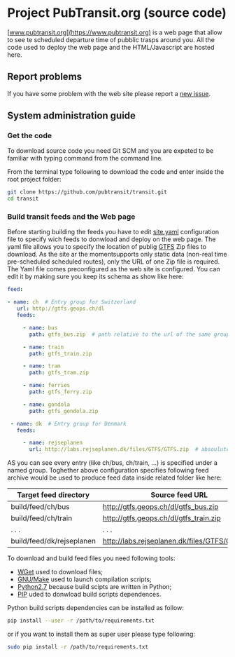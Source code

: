 # Project PubTransit.org (source code)

[www.pubtransit.org](https://www.pubtransit.org) is a web page that allow to see te scheduled departure time of pubblic trasps around you.
All the code used to deploy the web page and the HTML/Javascript are hosted here.

## Report problems

If you have some problem with the web site please report a [new issue](https://github.com/pubtransit/transit/issues/new).

## System administration guide

### Get the code

To download source code you need Git SCM and you are expeted to be familiar with typing command from the command line.

From the terminal type following to download the code and enter inside the root project folder:

```bash
git clone https://github.com/pubtransit/transit.git
cd transit
```

### Build transit feeds and the Web page

Before starting building the feeds you have to edit [site.yaml](site.yaml) configuration file to specify wich feeds to donwload and deploy on the web page. The yaml file allows you to specify the location of publig [GTFS](https://developers.google.com/transit/gtfs/) Zip files to download. As the site ar the momentsupports only static data (non-real time pre-scheduled scheduled routes), only the URL of one Zip file is required. The Yaml file comes preconfigured as the web site is configured. You can edit it by making sure you keep its schema as show like here:

```yaml
feed:

- name: ch  # Entry group for Switzerland
   url: http://gtfs.geops.ch/dl
   feeds:

     - name: bus
       path: gtfs_bus.zip  # path relative to the url of the same group

     - name: train
       path: gtfs_train.zip

     - name: tram
       path: gtfs_tram.zip

     - name: ferries
       path: gtfs_ferry.zip

     - name: gondola
       path: gtfs_gondola.zip  

 - name: dk  # Entry group for Denmark
   feeds:

     - name: rejseplanen
       url: http://labs.rejseplanen.dk/files/GTFS/GTFS.zip  # absoulute path
```

AS you can see every entry (like ch/bus, ch/train, ...) is specified under a named group. Toghether above configuration specifies following feed archive would be used to produce feed data inside related folder like here:

| Target feed directory     | Source feed URL |
| ---------------           | ------------- |
| build/feed/ch/bus         | http://gtfs.geops.ch/dl/gtfs_bus.zip |
| build/feed/ch/train       | http://gtfs.geops.ch/dl/gtfs_train.zip |
|   . . .                   |   . . . |
| build/feed/dk/rejseplanen | http://labs.rejseplanen.dk/files/GTFS/GTFS.zip |

To download and build feed files you need following tools:
 - [WGet](https://www.gnu.org/software/wget/) used to download files;
 - [GNU/Make](https://www.gnu.org/software/make/) used to launch compilation scripts;
 - [Python2.7](https://www.python.org/download/releases/2.7/) because build scipts are written in Python;
 - [PIP](https://pip.pypa.io/en/stable/installing/) uded to donwload build scripts dependences.

Python build scripts dependencies can be installed as follow:
```bash
pip install --user -r /path/to/requirements.txt
```
or if you want to install them as super user please type following:
```bash
sudo pip install -r /path/to/requirements.txt
```
